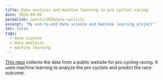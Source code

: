```yaml
---
title: Data analysis and machine learning in pro cyclist racing
date: 2024-04-09
permalink: /posts/2024/pro-cyclist/
excerpt: "My end-to-end data science and machine learning project"
toc: false
tags:
  - data science
  - data analysis
  - machine learning
---
```


[This repo](https://github.com/noctildon/pro_cyclists) collects the data from a public website for pro cycling racing. It uses machine learning to analyze the pro cyclists and predict the race outcome.
